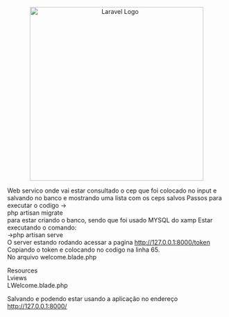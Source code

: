 <p align="center"><a href="https://laravel.com" target="_blank"><img src="https://raw.githubusercontent.com/laravel/art/master/logo-lockup/5%20SVG/2%20CMYK/1%20Full%20Color/laravel-logolockup-cmyk-red.svg" width="400" alt="Laravel Logo"></a></p>


Web servico onde vai estar consultado o cep que foi colocado no input e salvando no banco e mostrando uma lista com os ceps salvos 
Passos para executar o codigo -></br>
php artisan migrate</br>
para estar criando o banco, sendo que foi usado MYSQL do xamp Estar executando o comando:</br>
->php artisan serve </br>
O server estando rodando acessar a pagina http://127.0.0.1:8000/token </br>
Copiando o token e colocando no codigo na linha 65.</br>
No arquivo welcome.blade.php</br>

Resources</br>
    Lviews</br>
        LWelcome.blade.php</br>

Salvando e podendo estar usando a aplicação no endereço http://127.0.0.1:8000/


